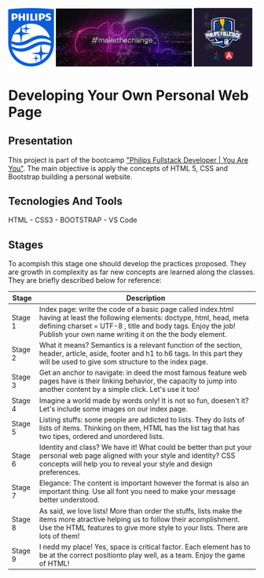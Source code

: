 
<div>
  <img src="./.img/philips-footer-logo.jpg" alt="philips-logo" width="18.5%" align-self="center" margin="0px">
  <img src="./.img/dio-make-the-change.jpg" alt="dio-logo" width="55%" align-self="center" margin="0px"> 
  <img src="./.img/PhilipsDioBootCampLogo.jpg" alt="bootcamp-logo" width="23.5%" align-self="center" margin="0px"> 
</div>

# Developing Your Own Personal Web Page
## Presentation
This project is part of the bootcamp ["Philips Fullstack Developer | You Are You"](https://web.dio.me/home). The main objective is apply the concepts of HTML 5, CSS and Bootstrap building a personal website.

## Tecnologies And Tools
HTML - CSS3 - BOOTSTRAP - VS Code
## Stages
To acompish this stage one should develop the practices proposed. They are growth in complexity as far new concepts are learned along the classes. They are briefly described below for reference:

| Stage    | Description                                                              |
| -------- | ------------------------------------------------------------------------ |
| Stage 1 | Index page: write the code of a basic page called index.html having at least the following elements: doctype, html, head, meta defining charset = UTF-8 , title and body tags. Enjoy the job! Publish your own name writing it on the the body element. |
|Stage 2|What it means? Semantics is a relevant function of the section, header, article, aside, footer and h1 to h6 tags. In this part they will be used to give som structure to the index page.|
|Stage 3|Get an anchor to navigate: in deed the most famous feature web pages have is their linking behavior, the capacity to jump into another content by a simple click. Let's use it too!|
|Stage 4|Imagine a world made by words only! It is not so fun, doesen't it? Let's include some images on our index page.|
|Stage 5|Listing stuffs: some people are addicted to lists. They do lists of lists of items. Thinking on them, HTML has the list tag that has two tipes, ordered and unordered lists.|
|Stage 6|Identity and class? We have it! What could be better than put your personal web page aligned with your style and identity? CSS concepts will help you to reveal your style and design preferences.|
|Stage 7|Elegance: The content is important however the format is also an important thing. Use all font you need to make your message better understood.|
|Stage 8|As said, we love lists! More than order the stuffs, lists make the items more atractive helping us to follow their acomplishment. Use the HTML features to give more style to your lists. There are lots of them!|
|Stage 9|I nedd my place! Yes, space is critical factor. Each element has to be at the correct positionto play well, as a team. Enjoy the game of HTML!|
